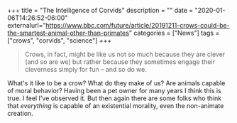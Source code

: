 +++
title = "The Intelligence of Corvids"
description = ""
date = "2020-01-06T14:26:52-06:00"
externalurl="https://www.bbc.com/future/article/20191211-crows-could-be-the-smartest-animal-other-than-primates"
categories = ["News"]
tags = ["crows", "corvids", "science"]
+++
> Crows, in fact, might be like us not so much because they are clever (and so are we) but rather because they sometimes engage their cleverness simply for fun – and so do we.

What's it like to be a crow? What do they make of us? Are animals capable of moral behavior? Having been a pet owner for many years I think this is true. I feel I've observed it. But then again there are some folks who think that *everything* is capable of an existential morality, even the non-animate creation.
